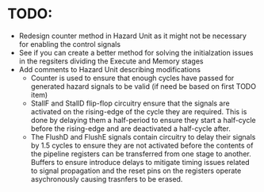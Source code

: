 # TODO:
 - Redesign counter method in Hazard Unit as it might not be necessary for enabling the control signals
 - See if you can create a better method for solving the initialzation issues in the regsiters dividing the Execute and Memory stages
 - Add comments to Hazard Unit describing modifications
    - Counter is used to ensure that enough cycles have passed for generated hazard signals to be valid (if need be based on first TODO item)
    - StallF and StallD flip-flop circuitry ensure that the signals are activated on the rising-edge of the cycle they are required. This is done by delaying them a half-period to ensure they start a half-cycle before the rising-edge and are deactivated a half-cycle after.
    - The FlushD and FlushE signals contain circuitry to delay their signals by 1.5 cycles to ensure they are not activated before the contents of the pipeline registers can be transferred from one stage to another. Buffers to ensure introduce delays to mitigate timing issues related to signal propagation and the reset pins on the registers operate asychronously causing trasnfers to be erased.
